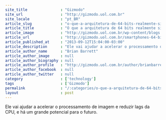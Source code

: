```yaml
---
site_title               : "Gizmodo"
site_url                 : "http://gizmodo.uol.com.br"
site_locale              : "pt_BR"
article_slug             : "o-que-a-arquitetura-de-64-bits-realmente-significa-para-o-futuro-dos-smartphones"
article_title            : "O que a arquitetura de 64 bits realmente significa para o futuro dos smartphones"
article_image            : "http://gizmodo.uol.com.br/wp-content/blogs.dir/8/files/2013/09/wafer-processor-2.jpg"
article_url              : "http://gizmodo.uol.com.br/smartphones-64-bits/"
article_published_at     : "2013-09-12T15:04:00-03:00"
article_description      : "Ele vai ajudar a acelerar o processamento de imagem e reduzir lags da CPU, e há um grande potencial para o futuro."
article_author_name      : "Brian Barrett"
article_author_image     : null
article_author_biography : null
article_author_profile   : "http://gizmodo.uol.com.br/author/brianbarrett/"
article_author_facebook  : null
article_author_twitter   : null
category                 : ['technology']
tags                     : ['Gizmodo']
permalink                : "/:categories/o-que-a-arquitetura-de-64-bits-realmente-significa-para-o-futuro-dos-smartphones/"
layout                   : post
---
```


Ele vai ajudar a acelerar o processamento de imagem e reduzir lags da CPU, e há um grande potencial para o futuro.
